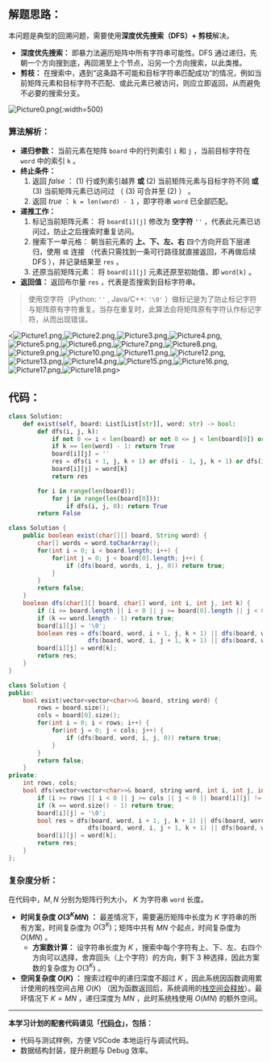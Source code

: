 ## 解题思路：

本问题是典型的回溯问题，需要使用**深度优先搜索（DFS）+ 剪枝**解决。

- **深度优先搜索：** 即暴力法遍历矩阵中所有字符串可能性。DFS 通过递归，先朝一个方向搜到底，再回溯至上个节点，沿另一个方向搜索，以此类推。
- **剪枝：** 在搜索中，遇到“这条路不可能和目标字符串匹配成功”的情况，例如当前矩阵元素和目标字符不匹配、或此元素已被访问，则应立即返回，从而避免不必要的搜索分支。

![Picture0.png](https://pic.leetcode-cn.com/1604944042-glmqJO-Picture0.png){:width=500}

### 算法解析：

- **递归参数：** 当前元素在矩阵 `board` 中的行列索引 `i` 和 `j` ，当前目标字符在 `word` 中的索引 `k` 。
- **终止条件：**
  1. 返回 $false$ ： (1) 行或列索引越界 **或** (2) 当前矩阵元素与目标字符不同 **或** (3) 当前矩阵元素已访问过 （ (3) 可合并至 (2) ） 。
  2. 返回 $true$ ： `k = len(word) - 1` ，即字符串 `word` 已全部匹配。
- **递推工作：**
  1. 标记当前矩阵元素： 将 `board[i][j]` 修改为 **空字符** `''` ，代表此元素已访问过，防止之后搜索时重复访问。
  2. 搜索下一单元格： 朝当前元素的 **上、下、左、右** 四个方向开启下层递归，使用 `或` 连接 （代表只需找到一条可行路径就直接返回，不再做后续 DFS ），并记录结果至 `res` 。
  3. 还原当前矩阵元素： 将 `board[i][j]` 元素还原至初始值，即 `word[k]` 。
- **返回值：** 返回布尔量 `res` ，代表是否搜索到目标字符串。

> 使用空字符（Python: `''` , Java/C++: `'\0'` ）做标记是为了防止标记字符与矩阵原有字符重复。当存在重复时，此算法会将矩阵原有字符认作标记字符，从而出现错误。

<![Picture1.png](https://pic.leetcode-cn.com/1600793567-fPZPYj-Picture1.png),![Picture2.png](https://pic.leetcode-cn.com/1600793567-hVwomN-Picture2.png),![Picture3.png](https://pic.leetcode-cn.com/1600793567-yoOQer-Picture3.png),![Picture4.png](https://pic.leetcode-cn.com/1600793567-qyZcNF-Picture4.png),![Picture5.png](https://pic.leetcode-cn.com/1600793567-pvxYVP-Picture5.png),![Picture6.png](https://pic.leetcode-cn.com/1600793567-izfBtb-Picture6.png),![Picture7.png](https://pic.leetcode-cn.com/1600793567-bwnSPQ-Picture7.png),![Picture8.png](https://pic.leetcode-cn.com/1600793567-pnRRIE-Picture8.png),![Picture9.png](https://pic.leetcode-cn.com/1600793567-yQNohz-Picture9.png),![Picture10.png](https://pic.leetcode-cn.com/1600793567-zLOKmi-Picture10.png),![Picture11.png](https://pic.leetcode-cn.com/1600793567-neMJnx-Picture11.png),![Picture12.png](https://pic.leetcode-cn.com/1600793567-dyuEzg-Picture12.png),![Picture13.png](https://pic.leetcode-cn.com/1600793567-lnVDIT-Picture13.png),![Picture14.png](https://pic.leetcode-cn.com/1600793567-tLXXgg-Picture14.png),![Picture15.png](https://pic.leetcode-cn.com/1600793567-VwCJGV-Picture15.png),![Picture16.png](https://pic.leetcode-cn.com/1600793567-aNgVtM-Picture16.png),![Picture17.png](https://pic.leetcode-cn.com/1600793567-EcdfJE-Picture17.png),![Picture18.png](https://pic.leetcode-cn.com/1600793793-PrBQdk-Picture18.png)>

## 代码：

```Python []
class Solution:
    def exist(self, board: List[List[str]], word: str) -> bool:
        def dfs(i, j, k):
            if not 0 <= i < len(board) or not 0 <= j < len(board[0]) or board[i][j] != word[k]: return False
            if k == len(word) - 1: return True
            board[i][j] = ''
            res = dfs(i + 1, j, k + 1) or dfs(i - 1, j, k + 1) or dfs(i, j + 1, k + 1) or dfs(i, j - 1, k + 1)
            board[i][j] = word[k]
            return res

        for i in range(len(board)):
            for j in range(len(board[0])):
                if dfs(i, j, 0): return True
        return False
```

```Java []
class Solution {
    public boolean exist(char[][] board, String word) {
        char[] words = word.toCharArray();
        for(int i = 0; i < board.length; i++) {
            for(int j = 0; j < board[0].length; j++) {
                if (dfs(board, words, i, j, 0)) return true;
            }
        }
        return false;
    }
    boolean dfs(char[][] board, char[] word, int i, int j, int k) {
        if (i >= board.length || i < 0 || j >= board[0].length || j < 0 || board[i][j] != word[k]) return false;
        if (k == word.length - 1) return true;
        board[i][j] = '\0';
        boolean res = dfs(board, word, i + 1, j, k + 1) || dfs(board, word, i - 1, j, k + 1) || 
                      dfs(board, word, i, j + 1, k + 1) || dfs(board, word, i , j - 1, k + 1);
        board[i][j] = word[k];
        return res;
    }
}
```

```C++ []
class Solution {
public:
    bool exist(vector<vector<char>>& board, string word) {
        rows = board.size();
        cols = board[0].size();
        for(int i = 0; i < rows; i++) {
            for(int j = 0; j < cols; j++) {
                if (dfs(board, word, i, j, 0)) return true;
            }
        }
        return false;
    }
private:
    int rows, cols;
    bool dfs(vector<vector<char>>& board, string word, int i, int j, int k) {
        if (i >= rows || i < 0 || j >= cols || j < 0 || board[i][j] != word[k]) return false;
        if (k == word.size() - 1) return true;
        board[i][j] = '\0';
        bool res = dfs(board, word, i + 1, j, k + 1) || dfs(board, word, i - 1, j, k + 1) || 
                      dfs(board, word, i, j + 1, k + 1) || dfs(board, word, i , j - 1, k + 1);
        board[i][j] = word[k];
        return res;
    }
};
```

### 复杂度分析：

在代码中，$M, N$ 分别为矩阵行列大小， $K$ 为字符串 `word` 长度。

- **时间复杂度 $O(3^KMN)$ ：** 最差情况下，需要遍历矩阵中长度为 $K$ 字符串的所有方案，时间复杂度为 $O(3^K)$；矩阵中共有 $MN$ 个起点，时间复杂度为 $O(MN)$ 。
  - **方案数计算：** 设字符串长度为 $K$ ，搜索中每个字符有上、下、左、右四个方向可以选择，舍弃回头（上个字符）的方向，剩下 $3$ 种选择，因此方案数的复杂度为 $O(3^K)$ 。
- **空间复杂度 $O(K)$ ：** 搜索过程中的递归深度不超过 $K$ ，因此系统因函数调用累计使用的栈空间占用 $O(K)$ （因为函数返回后，系统调用的[栈空间会释放](https://leetcode-cn.com/explore/orignial/card/recursion-i/259/complexity-analysis/1223/)）。最坏情况下 $K = MN$ ，递归深度为 $MN$ ，此时系统栈使用 $O(MN)$ 的额外空间。

---

**本学习计划的配套代码请见「[代码仓](https://github.com/krahets/selected-coding-interview)」，包括：**

- 代码与测试样例，方便 VSCode 本地运行与调试代码。
- 数据结构封装，提升刷题与 Debug 效率。
